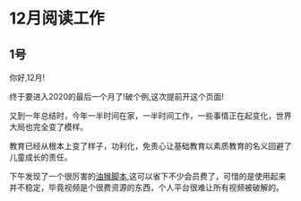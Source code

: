 # 12月阅读工作

## 1号
你好,12月!

终于要进入2020的最后一个月了!破个例,这次提前开这个页面!

又到一年总结时，今年一半时间在家，一半时间工作，一些事情正在起变化，世界大局也完全变了模样。

教育已经从根本上变了样子，功利化，免责心让基础教育以素质教育的名义回避了儿童成长的责任。

下午发现了一个很厉害的[油猴脚本](https://greasyfork.org/zh-CN/scripts/407847-%E5%93%94%E5%93%A9%E5%93%94%E5%93%A9%E7%95%AA%E5%89%A7%E8%A7%A3%E9%94%81%E5%A4%A7%E4%BC%9A%E5%91%98-b%E7%AB%99%E8%A7%86%E9%A2%91%E4%B8%8B%E8%BD%BD-%E8%A7%A3%E6%9E%90-a%E7%AB%99%E8%A7%86%E9%A2%91%E4%B8%8B%E8%BD%BD-%E8%A7%A3%E6%9E%90-%E9%9B%86%E5%90%88%E4%BA%86%E4%BC%98%E9%85%B7-%E7%88%B1%E5%A5%87%E8%89%BA-%E8%85%BE%E8%AE%AF-%E8%8A%92%E6%9E%9C-%E4%B9%90%E8%A7%86-%E7%AD%89%E5%85%A8%E7%BD%91vip%E8%A7%86%E9%A2%91%E5%85%8D%E8%B4%B9%E7%A0%B4%E8%A7%A3%E5%8E%BB%E5%B9%BF%E5%91%8A-%E9%AB%98%E6%B8%85%E6%99%AE%E6%B8%85%E7%94%B5%E8%A7%86%E8%A7%82%E7%9C%8B-%E5%A2%9E%E5%8A%A0%E5%AF%B9%E6%89%8B%E6%9C%BA%E6%94%AF%E6%8C%81-%E6%8C%81%E7%BB%AD%E6%9B%B4%E6%96%B0),这可以省下不少会员费了，可惜的是使用起来并不稳定，毕竟视频是个很费资源的东西，个人平台很难让所有视频被破解的。